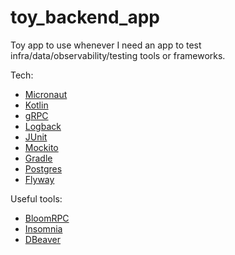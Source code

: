 # toy_backend_app
Toy app to use whenever I need an app to test infra/data/observability/testing tools or frameworks.

Tech:
- [Micronaut](https://micronaut.io/)
- [Kotlin](https://kotlinlang.org/)
- [gRPC](https://www.grpc.io/)
- [Logback](https://logback.qos.ch/)
- [JUnit](https://junit.org/junit5/)
- [Mockito](https://site.mockito.org/)
- [Gradle](https://gradle.org/)
- [Postgres](https://www.postgresql.org/)
- [Flyway](https://flywaydb.org/)

Useful tools:
- [BloomRPC](https://github.com/uw-labs/bloomrpc)
- [Insomnia](https://insomnia.rest/)
- [DBeaver](https://dbeaver.io/)
